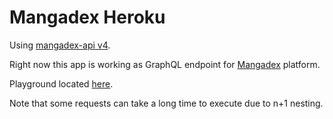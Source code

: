 # Mangadex Heroku

Using [mangadex-api v4](https://github.com/ejnshtein/mangadex-api).

Right now this app is working as GraphQL endpoint for [Mangadex](https://mangadex.org) platform.

Playground located [here](http://mangadex.herokuapp.com/graphql).

Note that some requests can take a long time to execute due to n+1 nesting.
